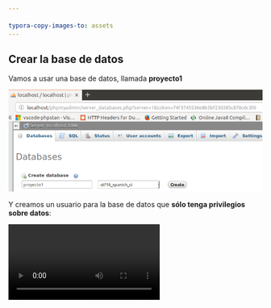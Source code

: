 ```yaml
---

typora-copy-images-to: assets
---
```


## Crear la base de datos

Vamos a usar una base de datos, llamada **proyecto1**

![1541700940580](assets/1541700940580.png)

Y creamos un usuario para la base de datos que **sólo tenga privilegios sobre datos**:

<video src="assets/usuario.m4v" controls="controlsfca"/>

Crear la tabla **imagenes**

```sql
CREATE TABLE `imagenes` (
  `id` int(11) NOT NULL,
  `nombre` varchar(255) COLLATE utf8_spanish_ci NOT NULL,
  `descripcion` text COLLATE utf8_spanish_ci,
  `numVisualizaciones` int(11) NOT NULL DEFAULT '0',
  `numLikes` int(11) NOT NULL DEFAULT '0',
  `numDownloads` int(11) NOT NULL DEFAULT '0'
) ENGINE=InnoDB DEFAULT CHARSET=utf8 COLLATE=utf8_spanish_ci;

ALTER TABLE `imagenes`
  ADD PRIMARY KEY (`id`),
  ADD UNIQUE KEY `nombre` (`nombre`);

ALTER TABLE `imagenes`
  MODIFY `id` int(11) NOT NULL AUTO_INCREMENT;
```

## Trabajar con bases de datos

**Crear la conexión**

Crear la clase `Connection` dentro de la carpeta `database`:

![1542133041588](assets/1542133041588.png)

### Insertar datos a la antigua usanza

En `galeria.php`

![1542013991946](assets/1542013991946.png)

Pero esta forma de realizar las modificaciones en la base de datos tiene un serio problema ya que permite a un atacante realizar un ataque de [inyección de SQL](https://www.w3schools.com/sql/sql_injection.asp) que es una de los principales técnicas para atacar la base de datos.

Según la [Wikipedia](https://en.wikipedia.org/wiki/SQL_injection),

> **SQL injection**  is a [code injection](https://en.wikipedia.org/wiki/Code_injection) technique, used  to [attack](https://en.wikipedia.org/wiki/Attack_(computing)) data-driven applications, in which malicious [SQL](https://en.wikipedia.org/wiki/SQL) statements are inserted into an entry field for execution (e.g. to dump the database contents to the attacker).[[1\]](https://en.wikipedia.org/wiki/SQL_injection#cite_note-1) SQL injection must exploit a [security vulnerability](https://en.wikipedia.org/wiki/Security_vulnerability) in an application's software, for example, when user input is either incorrectly filtered for [string literal](https://en.wikipedia.org/wiki/String_literal) [escape characters](https://en.wikipedia.org/wiki/Escape_sequence) embedded in SQL statements or user input is not [strongly typed](https://en.wikipedia.org/wiki/Strongly-typed_programming_language) and unexpectedly executed. SQL injection is mostly known as an attack [vector](https://en.wikipedia.org/wiki/Vector_(malware)) for websites but can be used to attack any type of SQL database. 
>
> SQL injection attacks allow attackers to spoof identity, tamper  with existing data, cause repudiation issues such as voiding  transactions or changing balances, allow the complete disclosure of all  data on the system, destroy the data or make it otherwise unavailable,  and become administrators of the database server. 
>
> In a 2012 study, it was observed that the average web application  received 4 attack campaigns per month, and retailers received twice as  many attacks as other industries.[[2\]](https://en.wikipedia.org/wiki/SQL_injection#cite_note-2) 

Por ejemplo supón que alguien introduce la siguiente descripción:

```sql
Mensaje');delete from imagenes where ('1' = '1
```

Lo que va a ocurrir es que cuando creemos la cadena `$sql`, esta sea la siguiente:

```sql
"INSERT INTO imagenes (nombre, descripcion) VALUES ('1541703793_e1.png', 'Mensaje');delete from imagenes where ('1' = '1')"
```

Y esto va a provocar que se **borre toda la tabla de imágenes** (o que haga un drop, ...)

### Evitar SQL Injection

Para evitar este tipo de ataques se deben utilizar **Prepared Statements** donde se usan marcadores de posición:

```php
$sql = "INSERT INTO imagenes (nombre, descripcion) VALUES (:nombre, :descripcion)";
```

Que luego se fijan con `$connection->bindValue()`,  antes de llamar a `exec()` se debe llamar a `prepare()`. Por ejemplo:

![1542014028836](assets/1542014028836.png)

> **Cuidado**. Cuando queremos usar el valor devuelto por una **función** (y `$file->getFileName()` lo es), hemos de usar `bindValue`. Si por el contrario es una **variable** normal podemos usar `bindParam`.

También se puede usar *?* para marcar la posición:

![1542014055233](assets/1542014055233.png)

Pero lo más adecuado es crear un array con los parámetros y pasárselo a `execute()`:

![1542014069715](assets/1542014069715.png)

## Mapeo entidad-relación

Vamos a usar la capacidad (*limitada*) de autogenerar objetos desde una consulta que nos ofrece PDO. Es muy sencillo: sólo hemos de llamar a uno de los métodos de PDO e indicarle que queremos obtener objetos (no registros) de una clase concreta:

Por ejemplo,

```php
$pdoStatement->fetchAll(\PDO::FETCH_CLASS | \PDO::FETCH_PROPS_LATE, 'ImagenGaleria)
```

devolvería un array de objetos con todas las imágenes de la galería.

Pero antes de usarlo hemos de modificar un poco la clase `ImagenGaleria`, ya que hace falta crear el atributo **id**, y modificar el constructor para que todos los atributos tengan un valor por defecto. Así que en `ImagenGaleria.php`

```php
/**
 * @var int
 */
private $id;


// .....

public function __construct(string $nombre = '', string $descripcion = '',
                            int $numVisualizaciones = 0, int $numLikes = 0,
                            int $numDownloads = 0){
    $this->id = null;
    $this->nombre = $nombre;
    $this->descripcion = $descripcion;
    $this->numVisualizaciones = $numVisualizaciones;
    $this->numLikes = $numLikes;
    $this->numDownloads = $numDownloads;

}
//.....
/**
 * @return int|null
 */
public function getId()
{
    return $this->id;
}

/**
 * Set the value of id
 *
 * @param  int  $id
 *
 * @return  self
 */ 
public function setId(int $id)
{
    $this->id = $id;

    return $this;
}
//....
```

## Crear un repositorio

Vamos a juntar todo el código referente a seleccionar entidades de la base de datos y a convertirlas en objetos en una clase llamada `QueryBuilder`, que estará ubicada dentro de la carpeta `database`.

### Inyección de dependencias

En el constructor de la clase le pasaremos como argumento la conexión a la base de datos, usando inyección de dependencia (DI). 

Según la [Wikipedia]():

> In [software engineering](https://en.wikipedia.org/wiki/Software_engineering), **dependency injection** is a technique whereby one object supplies the dependencies of another object. A dependency is an object that can be used (a [service](https://en.wikipedia.org/wiki/Service_(systems_architecture))). An injection is the passing of a dependency to a dependent object (a [client](https://en.wikipedia.org/wiki/Client_(computing))) that would use it. The service is made part of the client's [state](https://en.wikipedia.org/wiki/State_(computer_science)).
>
> The intent behind dependency injection is to [decouple](https://en.wikipedia.org/wiki/Coupling_(computer_programming))  objects to the extent that no client code has to be changed simply  because an object it depends on needs to be changed to a different one.  Dependency injection is one form of the broader technique of [inversion of control](https://en.wikipedia.org/wiki/Inversion_of_control). As with other forms of inversion of control, dependency injection supports the [dependency inversion principle](https://en.wikipedia.org/wiki/Dependency_inversion_principle).  The client delegates the responsibility of providing its dependencies  to external code (the injector). The client is not allowed to call the  injector code;it is the injecting code that constructs the services and calls the  client to inject them.  This means the client code does not need to know  about the injecting code, how to construct the services or even which  actual services it is using; the client only needs to know about the  intrinsic interfaces of the services because these define how the client  may use the services.  This separates the responsibilities of use and  construction. 
>
> There are three common means for a client to accept a dependency injection: [setter](https://en.wikipedia.org/wiki/Mutator_method)-, [interface](https://en.wikipedia.org/wiki/Interface_(object-oriented_programming))- and [constructor](https://en.wikipedia.org/wiki/Constructor_(object-oriented_programming))-based  injection. Setter and constructor injection differ mainly by when they  can be used.  Interface injection differs in that the dependency is  given a chance to control its own injection. Each requires that separate  construction code (the injector) takes responsibility for introducing a  client and its dependencies to each other.

Además, la clase tiene un método `findAll` que nos devuelve todos los registros de la base de datos mapeados en objetos.

La clase sería de la siguiente forma:

![image-20211115104053082](assets/image-20211115104053082.png)

En el **constructor le pasamos la dependencia**, de tal forma que esta clase está **desacoplada** de la conexión.

Si no seguimos el patrón de inyección de dependencia, la clase `QueryBuilder` sería de la siguiente forma:

```php
<?php
require_once __DIR__ . '/../exceptions/QueryException.php';
require_once "./database/Connection.php";
class QueryBuilder
{
    /**
     *
     * @var PDO
     */
    private $connection;

    public function __construct()
    {
        $this->connection =  Connection::make();
    }
    public function findAll(string $table, string $classEntity){
		// El mismo que antes
} 
```

Es decir, esta clase está totalmente acoplada de la clase `Connection`. Y, ¿qué ocurre si después cambiamos la definición de la clase `Connection` o creamos por ejemplo una conexión que guarde los datos en disco con un método distinto para realizar la conexión?. Pues que habría que modificar la clase `QueryBuilder`, simplemente porque hemos cambiado una clase de la que depende estrechamente.

Según la Wikipedia, el [acoplamiento](https://en.wikipedia.org/wiki/Coupling_(computer_programming)),

> In [software engineering](https://en.wikipedia.org/wiki/Software_engineering), **coupling** is the degree of interdependence between software modules; a measure of how closely connected two routines or modules are; the strength of the relationships between modules.
>
> Coupling is usually contrasted with [cohesion](https://en.wikipedia.org/wiki/Cohesion_(computer_science)). [Low coupling](https://en.wikipedia.org/wiki/Loose_coupling) often correlates with high cohesion, and vice versa. Low coupling is often a sign of a well-structured [computer system](https://en.wikipedia.org/wiki/Computer) and a good design, and when combined with high cohesion, supports the general goals of high readability and maintainability

Y la [cohesión](https://en.wikipedia.org/wiki/Cohesion_(computer_science)),

> In [computer programming](https://en.wikipedia.org/wiki/Computer_programming), **cohesion** refers to the *degree to which the elements inside a module belong together*. In one sense, it is a measure of the strength of relationship between  the methods and data of a class and some unifying purpose or concept  served by that class. In another sense, it is a measure of the strength  of relationship between the class’s methods and data themselves. 
>
> Cohesion is an [ordinal](https://en.wikipedia.org/wiki/Level_of_measurement#Ordinal_scale)  type of measurement and is usually described as “high cohesion” or “low  cohesion”. Modules with high cohesion tend to be preferable, because  high cohesion is associated with several desirable traits of software  including [robustness](https://en.wikipedia.org/wiki/Robustness_(computer_science)), reliability, [reusability](https://en.wikipedia.org/wiki/Reusability),  and understandability. In contrast, low cohesion is associated with  undesirable traits such as being difficult to maintain, test, reuse, or  even understand. 
>
> Cohesion is often contrasted with [coupling](https://en.wikipedia.org/wiki/Coupling_(computer_science)), a different concept. High cohesion often correlates with [loose coupling](https://en.wikipedia.org/wiki/Loose_coupling), and vice versa.The [software metrics](https://en.wikipedia.org/wiki/Software_metric) of coupling and cohesion were invented by [Larry Constantine](https://en.wikipedia.org/wiki/Larry_Constantine) in the late 1960s as part of [Structured Design](https://en.wikipedia.org/wiki/Structured_Design),  based on characteristics of “good” programming practices that reduced  maintenance and modification costs. Structured Design, cohesion and  coupling were published in the article [Stevens, Myers & Constantine (1974)](https://en.wikipedia.org/wiki/Cohesion_(computer_science)#CITEREFStevensMyersConstantine1974) and the book [Yourdon & Constantine (1979)](https://en.wikipedia.org/wiki/Cohesion_(computer_science)#CITEREFYourdonConstantine1979); the latter two subsequently became standard terms in software engineering. 

En el desarrollo de software se busca siempre **una alta cohesión y un bajo acoplamiento**.

Una forma de conseguir lo segundo es mediante el uso de **DI**.

De hecho ya lo hemos usado en las clases `Validator`, aunque allí la inyección la hemos hecho con setters (`setValidador` y `appendValidator`) que es otra de las formas para inyectar una dependencia. 

Se puede hacer DI con un setter cuando esta dependencia no es crucial para el objeto. En el caso del `Validator`, las clases que derivan de `DataElement` **pueden funcionar** sin `Validator`, es por ello que se puede usar la inyección por setter. Pero la clase `QueryBuilder` **no puede funcionar**  sin una conexión y, por tanto, se inyecta en el constructor.

Como podéis observar, cuando la consulta no funciona, lanza una excepción de tipo `QueryException` que hemos de crear también en la carpeta `exceptions`.

De momento esta excepción simplemente hereda de la clase `Exception`:

```php
<?php

class QueryException extends Exception
{
    public function __construct(string $message){
        parent::__construct($message);
    }
}
```

Vamos a hacer una prueba:

![1542014241990](assets/1542014241990.png)

## Mostrar las imágenes de la base de datos

Ahora es muy sencillo seleccionar registros:

![image-20191120192017057](assets/image-20191120192017057.png)

Y vamos a modificar `galeria.view.php` para mostrar una tabla con todos los registros:

```php
//.....
<?=$form->render();?>
<hr class="divider">
<div class="imagenes_galeria">
    <table class="table">
        <thead>
        <tr>
            <th scope="col">#</th>
            <th scope="col">Imagen</th>
            <th scope="col">Visualizaciones</th>
            <th scope="col">Likes</th>
            <th scope="col">Descargas</th>
        </tr>
        </thead>
        <tbody>
        <?php foreach ($imagenes as $imagen): ?>
            <tr>
                <th scope="row"><?= $imagen->getId(); ?></th>
                <td>
                    <img src="<?= $imagen->getUrlGallery(); ?>"
                         alt="<?= $imagen->getDescripcion(); ?>"
                         title="<?= $imagen->getDescripcion(); ?>"
                         width="100px">
                </td>
                <td><?= $imagen->getNumVisualizaciones(); ?></td>
                <td><?= $imagen->getNumLikes(); ?></td>
                <td><?= $imagen->getNumDownloads(); ?></td>
            </tr>
        <?php endforeach; ?>
        </tbody>
    </table>
</div>
```

Y este es el resultado:

![1542041292987](assets/1542041292987.png)

## Reestructurar código (parte I)

Vamos a refactorizar la clase `Connection` para que no esté harcodeada la conexión a la base de datos. Generalmente se suele usar un archivo de configuración con todos los datos relativos a la configuración de la aplicación en un script aparte, de tal forma que se pueden tener varias versiones del mismo dependiendo de si el entorno es desarrollo, producción, test, etc.

Este archivo de configuración se llamará `config.php` y estará en la carpeta **app**. De momento, constará de los datos necesarios para conectar con la base de datos.

![1542133113182](assets/1542133113182.png)

> **IMPORTANTE**
> El archivo `config.php` **no debe subirse al repositorio** ya que tiene los datos reales de la conexión.
> En su lugar, subiremos un archivo `config-sample.php` donde no aparecerán los datos relevantes.
>
> Por ejemplo:
>
> ```php
> <?php
> return [
>     'database' => [
>         'name' => 'nombre-de-la-base-de-datos',
>         'username' => 'usuario',
>         'password' => 'contraseña',
>         'connection' => 'mysql:host=localhost',
>         'options' => [
>             PDO::MYSQL_ATTR_INIT_COMMAND=> 'SET NAMES utf8',
>             PDO::ATTR_ERRMODE => PDO::ERRMODE_EXCEPTION,
>             PDO::ATTR_PERSISTENT => true
>         ]
>     ]
> ];
> ```
>
> Cada cambio realizado en `config.php` también debe reflejarse en `config-sample.php`


Modificamos la clase `Connection` para que reciba esta configuración en el constructor:

![1542133141195](assets/1542133141195.png)

Y ahora es tan sencillo como asignar este array a una variable que almacene la configuración. Por ejemplo,

```php
//galeria.php
// ....
$config = require_once 'app/config.php';
$connection = Connection::make($config['database']);

if ("POST" === $_SERVER["REQUEST_METHOD"]) {
  // .... 
```

##  Service Locator o Dependency Injection Containers

Este es otro patrón de desarrollo de software que se usa para encapsular servicios (entendiendo un servicio como cualquier objeto que se pueda necesitar en toda la aplicación) en un contenedor centralizado. Generalmente es usado junto con DI.

Según la [Wikipedia](https://en.wikipedia.org/wiki/Service_locator_pattern):

> The **service locator pattern** is a [design pattern](https://en.wikipedia.org/wiki/Design_pattern_(computer_science)) used in [software development](https://en.wikipedia.org/wiki/Software_development) to encapsulate the processes involved in obtaining a service with a strong [abstraction layer](https://en.wikipedia.org/wiki/Abstraction_layer). This pattern uses a central registry known as the "service locator",  which on request returns the information necessary to perform a certain task. The main criticism of service location is that it obscures dependencies.
> Meanwhile, its proponents say the approach should not be discarded as it simplifies component-based applications where all dependencies are cleanly listed at the beginning of the whole application design, 
> consequently making traditional dependency injection a more complex way of connecting objects. The usual criticism of service locator pattern as being the one which is "much harder to test" actually becomes a benefit in such applications.

**Vamos a verlo con un ejemplo.**

Se trata de guardar los objetos necesarios para la aplicación en un contenedor, de tal forma que podemos guardarlos y recuperarlos cada vez que sea necesario, sin tener que crear nuevos objetos.

Lo creamos dentro carpeta `core` con el nombre `App.php`

```php
<?php
require_once './exceptions/AppException.php';

class App
{
    /**
     * @var array
     */
    private static $container = [];

    /**
     * @param string $key
     * @param $value
     */
    public static function bind(string $key, $value)
    {
        self::$container[$key] = $value;
    }

    /**
     * @param string $key
     * @return mixed
     * @throws AppException
     */
    public static function get(string $key)
    {
        if (!array_key_exists($key, static::$container)){
            throw new AppException("No se ha encontrado la clave $key en el contenedor");
        }

        return self::$container[$key];
    }
}
```

Vamos a crear la excepción `AppException`, dentro de la carpeta `exceptions`.

```php
<?php
class AppException extends Exception
{
    public function __construct(string $message){
        parent::__construct($message);
    }
}
```

Y modificamos la clase `Connection`, para que use este contenedor:

```php
require_once __DIR__ . '/../core/App.php';
//....
public static function make()
    {
        try{
             $config = App::get('config')['database'];
            //resto de código
```

En `QueryBuilder`, modificamos el constructor:

```php
public function __construct()
{
    $this->connection =  App::get('connection');
}
```

Y ahora en el inicio de cada controlador, hemos de rellenar el contenedor de servicios con la configuración y la conexión:

![image-20191120194046882](assets/image-20191120194046882.png)

Como hemos visto en `QueryBuilder` para acceder a la conexión, simplemente hemos de utilizar el contenedor de dependencias:

```php
App::get('connection')
```

De esta forma ya no hace falta inyectar la dependencia manualmente en cada clase. De hecho hay frameworks como **Symfony** que inyectan dependencias automáticamente simplemente pasándoles un parámetro al constructor, que debe estar determinado con **type hint** (ya lo veremos más adelante). Lo importante aquí es que os quedéis con el concepto de Contenedores de Dependencias.

## Reestructurar código (parte II)

Refactorizamos la clase `QueryBuilder` porque en el constructor deberíamos pasarle tanto la tabla como la entidad:

```php
<?php
require_once __DIR__ . '/../exceptions/QueryException.php';
require_once __DIR__ ."/Connection.php";
require_once __DIR__ . '/../core/App.php';

class QueryBuilder
{
    
    private $connection;

    /**
     * @var string
     */
    private $table;
    /**
     * @var string
     */
    private $classEntity;

    public function __construct(string $table, string $classEntity)
    {
        $this->connection =  App::get('connection');
        $this->table = $table;
        $this->classEntity = $classEntity;
    }
    
    public function findAll(){
        $sql = "SELECT * FROM $this->table";
        try {
            $pdoStatement = $this->connection->prepare($sql);
            $pdoStatement->execute();
            $pdoStatement->setFetchMode(PDO::FETCH_CLASS | PDO::FETCH_PROPS_LATE, $this->classEntity);
            return $pdoStatement->fetchAll();
        }catch(\PDOException $pdoException){
            throw new QueryException('No se ha podido ejecutar la consulta solicitada: ' . $pdoException->getMessage());
        }
    }
} 
```

Además vamos a hacer que esta clase sea genérica y que nos permita hacer actualizaciones y modificaciones de cualquier entidad de nuestra base de datos. Todas las entidades deben implementar un método llamado `toArray` que va a ser particular para cada entidad. Tenemos dos opciones para implementar este comportamiento:

1. Como las entidades no extienden ninguna clase, podemos hacer una clase **abstracta** `Entity` con un método también abstracto llamado `toArray()`. Si por el contrario estas dos clases extendieran clases distintas, la única opción sería crear un interfaz
2. O crear una interfaz, que declare este método.

Vamos a optar por la opción 1, creando la clase `Entity` en el directorio `entity` y haciendo que todas las entidades extiendan a esta:

```php
<?php

abstract class Entity 
{
    public abstract function toArray():array;
}
```

Este método convertirá  nuestra entidad en un array asociativo que luego usaremos en el `QueryBuider`.

Por ejemplo, en la clase `ImagenGaleria`

```php
<?php
require_once __DIR__ .'/Entity.php';
class ImagenGaleria extends Entity
{
//...
    
public function toArray(): array
{
    return [
        'id' => $this->getId(),
        'nombre' => $this->getNombre(),
        'descripcion' => $this->getDescripcion(),
        'numVisualizaciones' => $this->getNumVisualizaciones(),
        'numLikes' => $this->getNumLikes(),
        'numDownloads' => $this->getNumDownloads()
    ];
}
```

Y creamos un método `save` en `QueryBuilder` que permita hacer un **insert** de cualquier entidad:

![1566841162182](assets/1566841162182.png)

Y ahora modificamos `galeria.php` para llamar a este método:

![image-20191120194444433](assets/image-20191120194444433.png)

### Crear repositorios

En general, para cada entidad se deben crear repositorios que son clases que encapsulan tanto la creación y modificación de entidades como todas las consultas relacionadas con ellas.

Para ello, primero modificamos la clase `QueryBuilder` para que sea abstracta de tal forma que no se pueda instanciar.

```php
abstract class QueryBuilder
```

Y luego creamos tantos repositorios como entidades tenga nuestra aplicación. Estos repositorios los guardaremos dentro de la carpeta `repository`.

Por ejemplo, vamos a crear `ImagenGaleriaRepository`:

```php
<?php
require_once __DIR__ . '/../entity/ImagenGaleria.php';
require_once __DIR__ . '/../database/QueryBuilder.php';
class ImagenGaleriaRepository extends QueryBuilder
{
    public function __construct(){
        parent::__construct('imagenes', 'ImagenGaleria');
    }
}
```

Y ahora vamos a usarlo en `galeria.php`

![1542133307011](assets/1542133307011.png)


## Relaciones

Vamos a crear una relación entre imágenes y categorías.

Para ello creamos la tabla **categorias**.

```sql
CREATE TABLE `categorias` (
  `id` int(11) NOT NULL,
  `nombre` varchar(255) COLLATE utf8_spanish_ci NOT NULL,
  `numImagenes` int(11) NOT NULL DEFAULT '0'
) ENGINE=InnoDB DEFAULT CHARSET=utf8 COLLATE=utf8_spanish_ci;

ALTER TABLE `categorias`
  ADD PRIMARY KEY (`id`);

INSERT INTO `categorias` (`id`, `nombre`, `numImagenes`) VALUES
(1, 'Categoría I', 20),
(2, 'Categoría II', 2),
(3, 'Categoría III', 2);

ALTER TABLE `categorias`
  MODIFY `id` int(11) NOT NULL AUTO_INCREMENT, AUTO_INCREMENT=4;
```

Y a continuación creamos la clave ajena en la tabla **imagenes**, borrando previamente todas las filas para que no nos dé problemas de integridad referencial:

```sql
TRUNCATE TABLE `imagenes`;

ALTER TABLE `imagenes` ADD  `categoria` int(11) NOT NULL;

ALTER TABLE `imagenes`
  ADD KEY `FK_CATEGORIA_IMAGEN` (`categoria`);

ALTER TABLE `imagenes`
  ADD CONSTRAINT `FK_CATEGORIA_IMAGEN` FOREIGN KEY (`categoria`) REFERENCES `categorias` (`id`);
```

Y ahora creamos la entidad `Categoria` dentro de la carpeta `entity`.

```php
<?php
require_once __DIR__ .'/Entity.php';
class Categoria extends Entity
{
     /**
     * @var int
     */
    private $id;

    /**
     * @var string
     */
    private $nombre;
    
    /**
     * @var int
     */
    private $numImagenes;

    public function __construct(string $nombre = '', int $numImagenes = 0){
        $this->id = null;
        $this->nombre = $nombre;
        $this->numImagenes = $numImagenes;

    }
	//Setters y getters
    // .....
    
    public function toArray(): array
    {
        return [
            'id' => $this->getId(),
            'nombre' => $this->getNombre(),
            'numImagenes' => $this->getNumImagenes()
        ];
    }
}
```

Y ahora modificamos la clase `ImagenGaleria` para que tenga un nuevo atributo llamado `categoria` con su setter y getter:

```php
<?php
    
    // ....
	/**
     * @var int
     */
    private $categoria;
    
	 public function __construct(string $nombre = '', string $descripcion = '',
                                int $numVisualizaciones = 0, int $numLikes = 0,
                                int $numDownloads = 0, int $categoria = 0){
        $this->id = null;
        $this->nombre = $nombre;
        $this->descripcion = $descripcion;
        $this->numVisualizaciones = $numVisualizaciones;
        $this->numLikes = $numLikes;
        $this->numDownloads = $numDownloads;
        $this->categoria = $categoria;
    }

//....
/**
     * Get the value of categoria
     *
     * @return  int
     */ 
    public function getCategoria()
    {
        return $this->categoria;
    }

    /**
     * Set the value of categoria
     *
     * @param  int  $categoria
     *
     * @return  self
     */ 
    public function setCategoria(int $categoria)
    {
        $this->categoria = $categoria;

        return $this;
    }

    public function toArray(): array
    {
        return [
            'id' => $this->getId(),
            'nombre' => $this->getNombre(),
            'descripcion' => $this->getDescripcion(),
            'numVisualizaciones' => $this->getNumVisualizaciones(),
            'numLikes' => $this->getNumLikes(),
            'numDownloads' => $this->getNumDownloads(),
            'categoria' => $this->getCategoria()
        ];
    }
```

Creamos el repositorio para las categorías, `CategoriaRepository`:

```php
<?php
require_once __DIR__ . '/../entity/Categoria.php';
require_once __DIR__ . '/../database/QueryBuilder.php';
class CategoriaRepository extends QueryBuilder
{
    public function __construct(){
        parent::__construct('categorias', 'Categoria');
    }
}
```

Modificamos también el controlador para añadir un nuevo `input` de tipo `select` con todas las categorías:

![1542133337843](assets/1542133337843.png)

Y modificamos también la vista para que muestre la categoría. 

```php+HTML
<table class="table">
    <thead>
    <tr>
        <th scope="col">#</th>
        <th scope="col">Imagen</th>
        <th scope="col">Visualizaciones</th>
        <th scope="col">Likes</th>
        <th scope="col">Descargas</th>
        <th scope="col">Categoría</th>
    </tr>
    </thead>
    <tbody>
    <?php foreach ($imagenes as $imagen): ?>
        <tr>
            <th scope="row"><?= $imagen->getId(); ?></th>
            <td>
                <img src="<?= $imagen->getUrlGallery(); ?>"
                     alt="<?= $imagen->getDescripcion(); ?>"
                     title="<?= $imagen->getDescripcion(); ?>"
                     width="100px">
            </td>
            <td><?= $imagen->getNumVisualizaciones(); ?></td>
            <td><?= $imagen->getNumLikes(); ?></td>
            <td><?= $imagen->getNumDownloads(); ?></td>
            <td><?= $imagen->getCategoria(); ?></td>
        </tr>
    <?php endforeach; ?>
    </tbody>
</table>
```

Y este es el resultado:

![1542126866630](assets/1542126866630.png)

Como podéis observar, en la columna categoría aparece el **id**, no el **nombre**. Vamos a modificar el código para que muestre la categoría. Para ello necesitamos un método en el repositorio de imágenes que nos devuelva la categoría (como objeto) de la imagen, por lo que crearemos un nuevo método en `QueryBuilder` llamado `findById()` al que le pasemos un **id** y nos devolverá la categoría correspondiente.

Primero refactorizamos `QueryBuilder`, creando un método genérico que nos permita realizar cualquier consulta (es una copia de `findAll`, pero se le pasa como parámetro la consulta SQL).

![1566842854195](assets/1566842854195.png)

Luego refactorizamos `findAll`:

![1542133405978](assets/1542133405978.png)

Y por último creamos el método `findById`:

![1566842956797](assets/1566842956797.png)

Creamos también la excepción `NotFoundException`, dentro de la carpeta `exceptions`:

```php
<?php

class NotFoundException extends Exception
{
    public function __construct(string $message){
        parent::__construct($message);
    }
}
```

Ya lo tenemos todo para modificar `ImagenGaleriaRepository`:

![1542133442027](assets/1542133442027.png)

Y ahora ya podemos usarlo en `galeria.view.php`:

```php+HTML
<td><?= $imagen->getNumDownloads(); ?></td>
<td><?= $repositorio->getCategoria($imagen)->getNombre(); ?></td>
```

Y este es el resultado:

![1542127468136](assets/1542127468136.png)


## Transacciones

Según la [Wikipedia](https://en.wikipedia.org/wiki/Database_transaction)

> A **transaction** symbolizes a unit of work performed within a [database management system](https://en.wikipedia.org/wiki/Database_management_system)  (or similar system) against a database, and treated in a coherent and  reliable way independent of other transactions. A transaction generally  represents any change in a database. Transactions in a database  environment have two main purposes: 
>
> 1. To provide reliable units of work that allow correct recovery  from failures and keep a database consistent even in cases of system  failure, when execution stops (completely or partially) and many  operations upon a database remain uncompleted, with unclear status.
> 2. To provide isolation between programs accessing a database  concurrently. If this isolation is not provided, the programs' outcomes  are possibly erroneous.
>
> In a Database Management System, a transaction is a single unit of  logic or work, sometimes made up of multiple operations. Any logical  calculation done in a consistent mode in a database is known as a  transaction. One example is a transfer from one bank account to another:  the complete transaction requires subtracting the amount to be  transferred from one account and adding that same amount to the other. 
>
> A database transaction, by definition, must be [atomic](https://en.wikipedia.org/wiki/Atomicity_(database_systems)), [consistent](https://en.wikipedia.org/wiki/Consistency_(database_systems)), [isolated](https://en.wikipedia.org/wiki/Isolation_(database_systems)) and [durable](https://en.wikipedia.org/wiki/Durability_(database_systems)). Database practitioners often refer to these properties of database transactions using the acronym [ACID](https://en.wikipedia.org/wiki/ACID). 
>
> Transactions provide an "all-or-nothing" proposition, stating  that each work-unit performed in a database must either complete in its  entirety or have no effect whatsoever. Further, the system must isolate  each transaction from other transactions, results must conform to  existing constraints in the database, and transactions that complete  successfully must get written to durable storage. 

Para empezar a trabajar con transacciones vamos a crear un método en `QueryBuilder` que permita ejecutar una transacción que recibirá como parámetro un [callable](https://www.php.net/manual/en/language.types.callable.php) que tenga todas las consultas a realizar, de tal forma que se ejecutan todas o ninguna. Hay que recordar que **PDO** funciona con **autocommit**, es decir que siempre que se ejecuta cualquier consulta de modificación de datos, esta se confirma automáticamente. Para modificar este comportamiento por defecto, es necesario primero llamar a `beginTransaction()`

![1566841619407](assets/1566841619407.png)

### Ejemplo de uso

Vamos a hacer que cada vez que se inserte una imagen se actualice el campo **numImagenes** de la tabla **categoria**.

Para ello modificamos el método `save` en `ImagenGaleriaRepository` en el que haremos las dos cosas.

Primero crearemos un método en el repositorio de Categorías que nos permita actualizar el número de imágenes de la misma, que va a ser muy sencillo porque va a ser usar el getter y el setter. 

Así que en `CategoriaRepository` creamos este nuevo método:

![1542133486301](assets/1542133486301.png)

Pero nos hace falta modificar la clase `QueryBuilder` para que también permita actualizar y no sólo añadir como hasta ahora:

![1566841811544](assets/1566841811544.png)

Una vez creados los métodos que nos hacen falta, sobrescribimos el método `save` en `ImagenGaleriaRepository`:

![1566841931893](assets/1566841931893.png)

Estamos creando una función anónima (**callable**) con todas las instrucciones que se deben ejecutar como una transacción.

------

## Credits.

Víctor Ponz victorponz@gmail.com

Este material está licenciado bajo una licencia [Creative Commons, Attribution-NonCommercial-ShareAlike](https://creativecommons.org/licenses/by-nc-sa/3.0/)

![](https://licensebuttons.net/l/by-nc-sa/3.0/88x31.png)

Adaptado del curso [Desarrollo web con PHP y MVC](https://www.udemy.com/desarrollo-web-con-php-7-y-mysql-utilizando-mvc/), realizado en el Cefire, impartido por [**Alejandro Amat Reina**](https://www.udemy.com/user/alejandro-amat-reina/)





